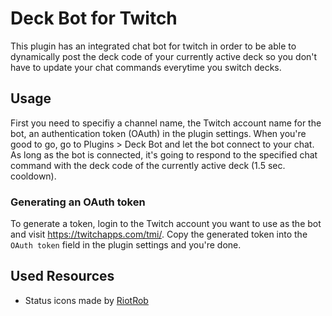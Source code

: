 # Deck Bot for Twitch

This plugin has an integrated chat bot for twitch in order to be able to dynamically post the deck code of your currently active deck so you don't have to update your chat commands everytime you switch decks.

## Usage
First you need to specifiy a channel name, the Twitch account name for the bot, an authentication token (OAuth) in the plugin settings. When you're good to go, go to Plugins > Deck Bot and let the bot connect to your chat. As long as the bot is connected, it's going to respond to the specified chat command with the deck code of the currently active deck (1.5 sec. cooldown).

### Generating an OAuth token
To generate a token, login to the Twitch account you want to use as the bot and visit https://twitchapps.com/tmi/. Copy the generated token into the `OAuth token` field in the plugin settings and you're done.

## Used Resources
* Status icons made by [RiotRob](https://twitch.tv/RiotRob)
